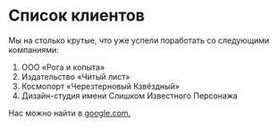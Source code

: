 # Список клиентов
Мы на столько крутые, что уже успели поработать со следующими компаниями:

 1. ООО «Рога и копыта»
 2. Издательство «Читый лист»
 3. Космопорт «Черезтерновый Кзвёздный»
 4. Дизайн-студия имени Слишком Известного Персонажа

Нас можно найти в <a href="https://google.com/" rel="nofollow">google.com.</a>